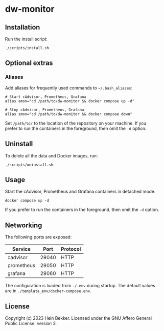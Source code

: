 # dw-monitor

## Installation

Run the install script:

```shell
./scripts/install.sh
```

## Optional extras

### Aliases

Add aliases for frequently used commands to `~/.bash_aliases`:

```shell
# Start cAdvisor, Prometheus, Grafana
alias amon="cd /path/to/dw-monitor && docker compose up -d"

# Stop cAdvisor, Prometheus, Grafana
alias smon="cd /path/to/dw-monitor && docker compose down"
```

Set `/path/to/` to the location of the repository on your machine. If you prefer to run the containers in the foreground, then omit the `-d` option.

## Uninstall

To delete all the data and Docker images, run:

```shell
./scripts/uninstall.sh
```

## Usage

Start the cAdvisor, Prometheus and Grafana containers in detached mode:

```shell
docker compose up -d
```

If you prefer to run the containers in the foreground, then omit the `-d` option.

## Networking

The following ports are exposed:

| Service            | Port  | Protocol              |
|--------------------|-------|-----------------------|
| cadvisor           | 29040 | HTTP                  |
| prometheus         | 29050 | HTTP                  |
| grafana            | 29060 | HTTP                  |

The configuration is loaded from `./.env` during startup. The default values are in `./template_env/docker-compose.env`.

## License

Copyright (c) 2023 Hein Bekker. Licensed under the GNU Affero General Public License, version 3.
